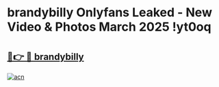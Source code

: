 # brandybilly Onlyfans Leaked - New Video & Photos March 2025 !yt0oq

# <h2><a href="https://l34apg.iuczelnia.edu.pl?title=brandybilly&ref=yt0oq">🔗👉 🔴 brandybilly</a></h2>

[![acn](https://github.com/user-attachments/assets/0f9c940e-d8b0-45ae-aac7-cd30a18b3e1c)](https://l34apg.iuczelnia.edu.pl?title=brandybilly&ref=yt0oq)

